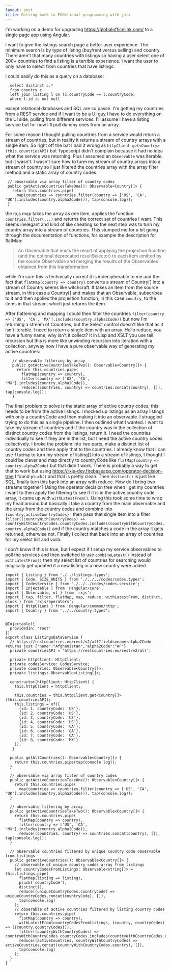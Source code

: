 ```yaml
---
layout: post
title: Getting back to FUNctional programming with jsrx
---
```


I'm working on a demo for upgrading https://globalofficelink.com/ to a single page app using Angular.

I want to give the listings search page a better user experience. The minimum search is by type of listing (buy/rent versus
 selling) and country. There aren't that many countries with listings so having a user select one of 200+ countries to find
 a listing is a terrible experience. I want the user to only have to select from countries that have listings.
 
 I could easily do this as a query on a database:
 ```
   select distinct c.* 
   from country c
   left join listing l on (c.countryCode == l.countryCode)
   where l.id is not null 
```
 except relational databases and SQL are so passé. I'm getting my countries from a REST service and if I want to be a UI 
 guy I have to do everything on the UI side, pulling from different services. I'll assume I have a listing service but 
 for now I'll pull dummy ones from an array.
 
 For some reason I thought pulling countries from a service would return a stream of countries, but in reality it returns
 a stream of country arrays with a single item. So right off the bat I had it wrong as `httpClient.get<Country>(this.countriesAPI)`
 but Typescript didn't complain because it had no idea what the service was returning. Plus I assumed an `Observable` was
 iterable, but it wasn't. I wasn't sure how to turm my stream of country arrays into a stream of country so I just filtered
 the countries array with the array filter method and a static array of country codes.
 
  ```
   // observable via array filter of country codes
   public getActiveCountriesTakeOne(): Observable<Country[]> {
     return this.countries.pipe(
       map(countries => countries.filter(country => ['US', 'CA', 'UK'].includes(country.alpha2Code))), tap(console.log));
   }
```

the rxjs map takes the array as one item, applies the function `countries.filter(...)` and returns the correct set of
countries I want. This seems inelegant and kind of like cheating so the next step was to turn my country array 
into a stream of countries. This stumped me for a bit going through the documentation of functions, for example the
description for flatMap:

> An Observable that emits the result of applying the projection function (and the optional deprecated resultSelector)
> to each item emitted by the source Observable and merging the results of the Observables obtained from this transformation.

while I'm sure this is technically correct it is indecipherable to me and the fact that `flatMap(country => country)` converts
a stream of Country[] into a stream of Country seems like witchcraft. It takes an item from the source stream, in
this case a Country[] and makes that an Observable, subscribes to it and then applies the projection function, in this case
`country`, to the items in that stream, which just returns the item.

After flattening and mapping I could then filter the countries `filter(country => ['US', 'CA', 'MX'].includes(country.alpha2Code))`
but now I'm returning a stream of Countries, but the Select control doesn't like that as it isn't iterable. I need to return
a single item with an array. Hello reduce, you have a funny name, why isn't it collect? It in Lisp and XSLT you use tail recursion
but this is more like unwinding recursion into iteration with a collection, anyway now I have a pure observable way of
generating my active countries:

```
   // observable filtering by array
   public getActiveCountriesTakeTwo(): Observable<Country[]> {
     return this.countries.pipe(
       flatMap(country => country),
       filter(country => ['US', 'CA', 'MX'].includes(country.alpha2Code)),
       reduce((countries, country) => countries.concat(country), []), tap(console.log));
   }
``` 
 The final problem to solve is the static array of active country codes, this needs to be from the active listings. I mocked
 up listings as an array listings with only a countryCode and then making it into an observable. I struggled trying to do
 this as a single pipeline. I then outlined what I wanted. I want to take my stream of countries and if the country was
 in the collection of distinct country codes from the listings, return it. I need the countries individually to see if they
 are in the list, but I need the active country codes collectively. I broke the problem into two parts, make a distinct
 list of country codes and then apply that to the countries. I already know that I can use `flatMap` to turn my stream
 of listing[] into a stream of listings, I thought I could be clever and map directly to countryCode like 
 `flatMap(country => country.alpha2Code)` but that didn't work. There is probably a way to get that to work but using 
 https://rxjs-dev.firebaseapp.com/operator-decision-tree I found `pluck()` and that is pretty clean. Then `distinct()`
 is just like SQL, finally turn this back into an array with reduce. How do I bring two streams together? Using the 
 operator decision tree when I get my countries I want to then apply the filtering to see if it is in the active country
 code array, it came up with `withLatestFrom()`. Using this took some time to wrap my head around but basically I take
  a country from the main observable and the array from the country codes and combine into `{country,activeCountryCodes}`
  I then pass that single item into a filter
  `filter((countryWithCountryCodes) => countryWithCountryCodes.countryCodes.includes(countryWithCountryCodes.country.alpha2Code))`
  and if the country matches a code in the array it gets returned, otherwise not. Finally I collect that back into an
  array of countries for my select list and voilà.
  
  I don't know if this is true, but I expect if I setup my service observables to poll the services and then switched
  to use `combineLatest()` instead of `withLatestFrom()` then my select list of countries for searching would magically
  get updated if a new listing in a new country were added.
 
 ```
 import { Listing } from './../listings.types';
 import { Code, SIZE_UNITS } from './../../codes/codes.types';
 import { CodesService } from './../../codes/codes.service';
 import { Injectable } from '@angular/core';
 import { Observable, of } from 'rxjs';
 import { tap, filter, flatMap, map, reduce, withLatestFrom, distinct, pluck } from 'rxjs/operators';
 import { HttpClient } from '@angular/common/http';
 import { Country } from '../../country.types';
 
 
 @Injectable({
   providedIn: 'root'
 })
 export class ListingsDataService {
   // https://restcountries.eu/rest/v2/all?fields=name;alpha2Code  -- returns just {"name":"Afghanistan","alpha2Code":"AF"}
   private countriesAPI = 'https://restcountries.eu/rest/v2/all';
 
   private httpClient: HttpClient;
   private codesService: CodesService;
   private countries: Observable<Country[]>;
   private listings: Observable<Listing[]>;
 
   constructor(httpClient: HttpClient) {
     this.httpClient = httpClient;
 
     this.countries = this.httpClient.get<Country[]>(this.countriesAPI);
     this.listings = of([
       {id: 1, countryCode: 'US'},
       {id: 2, countryCode: 'US'},
       {id: 3, countryCode: 'US'},
       {id: 4, countryCode: 'US'},
       {id: 5, countryCode: 'CA'},
       {id: 6, countryCode: 'CA'},
       {id: 7, countryCode: 'CA'},
       {id: 8, countryCode: 'MX'}
     ]);
    }
 
   public getAllCountries(): Observable<Country[]> {
     return this.countries.pipe(tap(console.log));
   }
 
   // observable via array filter of country codes
   public getActiveCountriesTakeOne(): Observable<Country[]> {
     return this.countries.pipe(
       map(countries => countries.filter(country => ['US', 'CA', 'UK'].includes(country.alpha2Code))), tap(console.log));
   }
 
   // observable filtering by array
   public getActiveCountriesTakeTwo(): Observable<Country[]> {
     return this.countries.pipe(
       flatMap(country => country),
       filter(country => ['US', 'CA', 'MX'].includes(country.alpha2Code)),
       reduce((countries, country) => countries.concat(country), []), tap(console.log));
   }
   
   // observable countries filtered by unique country code observable from listings
   public getActiveCountries(): Observable<Country[]> {
     // observable of unique country codes array from listings
     let countryCodesFromListings: Observable<string[]> = this.listings.pipe(
       flatMap(listing => listing), 
       pluck('countryCode'),
       distinct(), 
       reduce((uniqueCountryCodes,countryCode) => uniqueCountryCodes.concat(countryCode), []),
       tap(console.log)
     );
     // obserable of active countries filtered by listing country codes
     return this.countries.pipe(
       flatMap(country => country),
       withLatestFrom(countryCodesFromListings, (country, countryCodes) => ({country,countryCodes})),
       filter((countryWithCountryCodes) => countryWithCountryCodes.countryCodes.includes(countryWithCountryCodes.country.alpha2Code)),
       reduce((activeCountries, countryWithCountryCodes) => activeCountries.concat(countryWithCountryCodes.country), []), 
       tap(console.log)
     );
   }
 }
```
